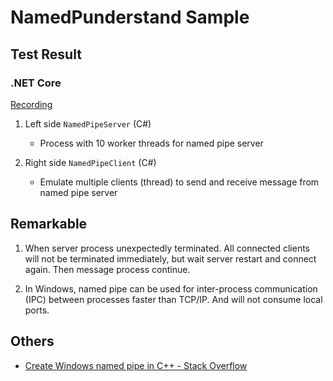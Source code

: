 # NamedPunderstand Sample

## Test Result

### .NET Core

[Recording](./doc/recording/2024-09-05_21-08-50.mp4)

1. Left side `NamedPipeServer` (C#)
   - Process with 10 worker threads for named pipe server

2. Right side `NamedPipeClient` (C#)
   - Emulate multiple clients (thread) to send and receive message from named pipe server

## Remarkable

1. When server process unexpectedly terminated. All connected clients will not be terminated immediately, but wait server restart and connect again. Then message process continue.

2. In Windows, named pipe can be used for inter-process communication (IPC) between processes faster than TCP/IP. And will not consume local ports.

## Others

- [Create Windows named pipe in C++ - Stack Overflow](https://stackoverflow.com/questions/26561604/create-windows-named-pipe-in-c)
